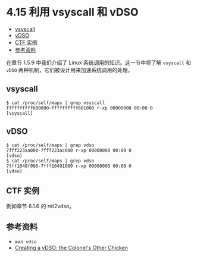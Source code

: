 # 4.15 利用 vsyscall 和 vDSO

- [vsyscall](#vsyscall)
- [vDSO](#vdso)
- [CTF 实例](#ctf-实例)
- [参考资料](#参考资料)


在章节 1.5.9 中我们介绍了 Linux 系统调用的知识。这一节中将了解 `vsyscall` 和 `vDSO` 两种机制，它们被设计用来加速系统调用的处理。

## vsyscall
```
$ cat /proc/self/maps | grep vsyscall
ffffffffff600000-ffffffffff601000 r-xp 00000000 00:00 0                  [vsyscall]
```


## vDSO
```
$ cat /proc/self/maps | grep vdso    
7fff223aa000-7fff223ac000 r-xp 00000000 00:00 0                          [vdso]
$ cat /proc/self/maps | grep vdso
7fff1048f000-7fff10491000 r-xp 00000000 00:00 0                          [vdso]
```


## CTF 实例
例如章节 6.1.6 的 ret2vdso。


## 参考资料
- `man vdso`
- [Creating a vDSO: the Colonel's Other Chicken](https://www.linuxjournal.com/content/creating-vdso-colonels-other-chicken)
